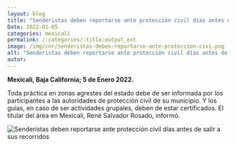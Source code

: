```yaml
---
layout: blog
title: "Senderistas deben reportarse ante protección civil días antes de salir a sus recorridos"
Date: 2022-01-05
categories: mexicali
permalink: /:categories/:title:output_ext
image: /img/cnr/senderistas-deben-reportarse-ante-proteccion-civi.png
alt: "Senderistas deben reportarse ante protección civil días antes de salir a sus recorridos"
autor:
---
```


**Mexicali, Baja California; 5 de Enero 2022.** 

Toda práctica en zonas agrestes del estado debe de ser informada por los participantes a las autoridades de protección civil de su municipio. Y los guías, en caso de ser actividades grupales, deben de estar certificados. El titular del área en Mexicali, René Salvador Rosado, informó.

<div id="carouselExampleSlidesOnly" class="carousel slide" data-ride="carousel">
  <div class="carousel-inner">
    <div class="carousel-item active">
       <img class="d-block w-100" src="/img/cnr/senderistas-deben-reportarse-ante-proteccion-civi.png" loading="lazy"  alt="Senderistas deben reportarse ante protección civil días antes de salir a sus recorridos">
    </div>
  </div>
</div>